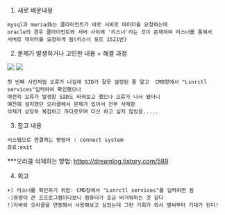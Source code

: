 1. 새로 배운내용
```
mysql과 mariadb는 클라이언트가 바로 서버로 데이터를 요청하는데
oracle의 경우 클라이언트와 서버 사이에 '리스너'라는 것이 존재하여 리스너를 통해서
서버로 데이터를 요청하게 됨(리스너 포트 1521번)
```

2. 문제가 발생하거나 고민한 내용 + 해결 과정
<img src ='https://user-images.githubusercontent.com/53109557/98570216-87c3fe00-22f6-11eb-9b76-e31d7645a52c.JPG'>

<img src='https://user-images.githubusercontent.com/53109557/98570220-898dc180-22f6-11eb-8717-e75230bbd00b.JPG'>

```
첫 번째 사진처럼 오류가 나길래 SID가 잘못 설정된 줄 알고  CMD창에서 "Lsnrctl services"입력하여 확인했으나
여전히 오류가 발생함 SID도 바꿔보고 했으나 오류가 나서 봤더니 
예전에 설치했던 오라클에서 문제가 있어서 전부 삭제함
삭제가 상당히 복잡하고 까다로우며 다신 하고 싶지 않았음.....
```

3. 참고 내용
```
시스템으로 연결하는 명령어 : connect system
종료:exit
```
***오라클 삭제하는 방법: https://dreamlog.tistory.com/589

4. 회고
```
+) 리스너를 확인하기 위함: CMD창에서 "Lsnrctl services"를 입력하면 됨
-)용량이 큰 프프로그램이다보니 컴퓨터가 조금 버거워하는 것 같다
!)자바와 오라클을 연동해서 사용해보고 싶었는데 그런 기회가 와서 벌써부터 기대가 된다!
```
